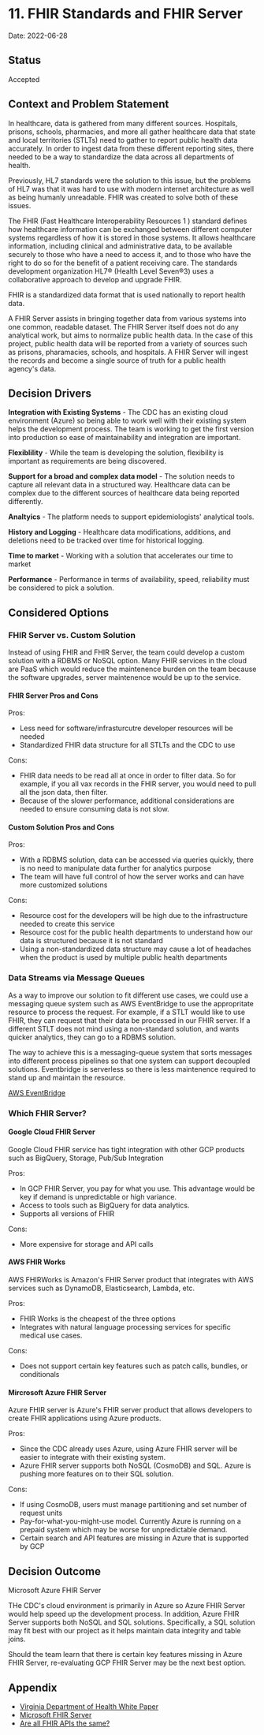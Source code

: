 # 11. FHIR Standards and FHIR Server

Date: 2022-06-28

## Status

Accepted

## Context and Problem Statement

In healthcare, data is gathered from many different sources. Hospitals, prisons, schools, pharmacies, and more all gather healthcare data that state and local territories (STLTs) need to gather to report public health data accurately. In order to ingest data from these different reporting sites, there needed to be a way to standardize the data across all departments of health. 

Previously, HL7 standards were the solution to this issue, but the problems of HL7 was that it was hard to use with modern internet architecture as well as being humanly unreadable. FHIR was created to solve both of these issues. 

The FHIR (Fast Healthcare Interoperability Resources 1 ) standard defines how healthcare
information can be exchanged between different computer systems regardless of how it is stored in those
systems. It allows healthcare information, including clinical and administrative data, to be available
securely to those who have a need to access it, and to those who have the right to do so for the benefit
of a patient receiving care. The standards development organization HL7® (Health Level Seven®3) uses a
collaborative approach to develop and upgrade FHIR.

FHIR is a standardized data format that is used nationally to report health data. 

A FHIR Server assists in bringing together data from various systems into one common, readable dataset. The FHIR Server itself does not do any analytical work, but aims to normalize public health data. In the case of this project, public health data will be reported from a variety of sources such as prisons, pharamacies, schools, and hospitals. A FHIR Server will ingest the records and become a single source of truth for a public health agency's data. 


## Decision Drivers

**Integration with Existing Systems** - The CDC has an existing cloud environment (Azure) so being able to work well with their existing system helps the development process. The team is working to get the first version into production so ease of maintainability and integration are important. 

**Flexiblility** - While the team is developing the solution, flexibility is important as requirements are being discovered. 

**Support for a broad and complex data model** -  The solution needs to capture all relevant data in a structured way. Healthcare data can be complex due to the different sources of healthcare data being reported differently. 

**Analtyics** -  The platform needs to support epidemiologists' analytical tools.

**History and Logging** - Healthcare data modifications, additions, and deletions need to be tracked over time for historical logging.

**Time to market** - Working with a solution that accelerates our time to market 

**Performance** - Performance in terms of availability, speed, reliability must be considered to pick a solution. 

## Considered Options

### FHIR Server vs. Custom Solution

Instead of using FHIR and FHIR Server, the team could develop a custom solution with a RDBMS or NoSQL option. Many FHIR services in the cloud are PaaS which would reduce the maintenence burden on the team because the software upgrades, server maintenence would be up to the service. 

#### FHIR Server Pros and Cons

Pros:
- Less need for software/infrasturcutre developer resources will be needed 
- Standardized FHIR data structure for all STLTs and the CDC to use
  
Cons:
- FHIR data needs to be read all at once in order to filter data. So for example, if you all vax records in the FHIR server, you would need to pull all the json data, then filter. 
- Because of the slower performance, additional considerations are needed to ensure consuming data is not slow.


#### Custom Solution Pros and Cons

Pros:
- With a RDBMS solution, data can be accessed via queries quickly, there is no need to manipulate data further for analytics purpose
- The team will have full control of how the server works and can have more customized solutions

Cons:
- Resource cost for the developers will be high due to the infrastructure needed to create this service
- Resource cost for the public health departments to understand how our data is structured because it is not standard
- Using a non-standardized data structure may cause a lot of headaches when the product is used by multiple public health departments

### Data Streams via Message Queues

As a way to improve our solution to fit different use cases, we could use a messaging queue system such as AWS EventBridge to use the appropritate resource to process the request. For example, if a STLT would like to use FHIR, they can request that their data be processed in our FHIR server. If a different STLT does not mind using a non-standard solution, and wants quicker analytics, they can go to a RDBMS solution. 

The way to achieve this is a messaging-queue system that sorts messages into different process pipelines so that one system can support decoupled solutions. Eventbridge is serverless so there is less maintenence required to stand up and maintain the resource. 

[AWS EventBridge](https://aws.amazon.com/eventbridge/)

### Which FHIR Server?

#### Google Cloud FHIR Server

Google Cloud FHIR service has tight integration with other GCP products such as BigQuery, Storage, Pub/Sub Integration

Pros:
- In GCP FHIR Server, you pay for what you use. This advantage would be key if demand is unpredictable or high variance. 
- Access to tools such as BigQuery for data analytics. 
- Supports all versions of FHIR

Cons:
- More expensive for storage and API calls

#### AWS FHIR Works

AWS FHIRWorks is Amazon's FHIR Server product that integrates with AWS services such as DynamoDB, Elasticsearch, Lambda, etc.

Pros:
- FHIR Works is the cheapest of the three options 
- Integrates with natural language processing services for specific medical use cases.

Cons:
- Does not support certain key features such as patch calls, bundles, or conditionals

#### Mircrosoft Azure FHIR Server

Azure FHIR server is Azure's FHIR server product that allows developers to create FHIR applications using Azure products.

Pros:
- Since the CDC already uses Azure, using Azure FHIR server will be easier to integrate with their existing system. 
- Azure FHIR server supports both NoSQL (CosmoDB) and SQL. Azure is pushing more features on to their SQL solution. 

Cons:
- If using CosmoDB, users must manage partitioning and set number of request units
- Pay-for-what-you-might-use model. Currently Azure is running on a prepaid system which may be worse for unpredictable demand.
- Certain search and API features are missing in Azure that is supported by GCP


## Decision Outcome

Microsoft Azure FHIR Server

THe CDC's cloud environment is primarily in Azure so Azure FHIR Server would help speed up the development process. In addition, Azure FHIR Server supports both NoSQL and SQL solutions. Specifically, a SQL solution may fit best with our project as it helps maintain data integrity and table joins. 

Should the team learn that there is certain key features missing in Azure FHIR Server, re-evaluating GCP FHIR Server may be the next best option.

## Appendix 

- [Virginia Department of Health White Paper](https://docs.google.com/document/d/17_AWGAPPdV-m7jZ0VZYtU1CtPt63Ri0zLNoorId5Gqc/edit?usp=sharing)
- [Microsoft FHIR Server](https://github.com/microsoft/fhir-server)
- [Are all FHIR APIs the same?](https://vneilley.medium.com/are-all-fhir-apis-the-same-v2-e8d8359e1412)